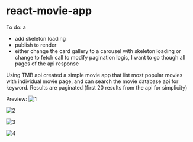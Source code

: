 # react-movie-app
To do: a
- add skeleton loading
- publish to render
- either change the card gallery to a carousel with skeleton loading or change to fetch  call to modify pagination logic, I want to go though all pages of the api  response

Using TMB api created a simple movie app that list most popular movies with individual movie page, and can search the movie database api for keyword. Results are paginated (first 20 results from the api for simplicity)


Preview:
![1](https://github.com/whatthefoobar/react-movie-app/assets/69626975/738cf3a6-47b7-460a-a418-4ff30190b614)

![2](https://github.com/whatthefoobar/react-movie-app/assets/69626975/70dd3114-80f1-40ea-985d-1db45727d83f)

![3](https://github.com/whatthefoobar/react-movie-app/assets/69626975/2bd74777-1bd8-468c-b500-5764788bbeac)

![4](https://github.com/whatthefoobar/react-movie-app/assets/69626975/bf7e07a4-489d-4ed0-8308-09639a96b791)








